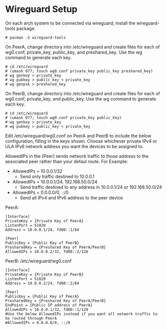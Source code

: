 # Wireguard Setup

On each arch system to be connected via wireguard, install the wireguard-tools package.
```console
# pacman -S wireguard-tools
```

On PeerA, change directory into /etc/wireguard and create files for each of wg0.conf, private_key, public_key, and preshared_key. Use the wg command to generate each key.
```console
# cd /etc/wireguard
# (umask 077; touch wg0.conf private_key public_key preshared_key)
# wg genkey > private_key
# wg pubkey > public_key < private_key
# wg genpsk > preshared_key
```
On PeerB, change directory into /etc/wireguard and create files for each of wg0.conf, private_key, and public_key. Use the wg command to generate each key.
```console
# cd /etc/wireguard
# (umask 077; touch wg0.conf private_key public_key)
# wg genkey > private_key
# wg pubkey > public_key < private_key
```
Edit /etc/wireguard/wg0.conf on PeerA and PeerB to include the below configuration, filling in the keys shown. Choose whichever private IPv4 or ULA IPv6 network address you want the devices to be assigned to.

AllowedIPs in the [Peer] sends network traffic to those address to the associated peer rather than your defaul route. For Example:
- AllowedIPs = 10.0.0.1/32
  - Send only traffic destined to 10.0.0.1
- AllowedIPs = 10.0.0.1/24, 192.168.50.0/24
  - Send traffic destined to any address in 10.0.0.1/24 or 192.168.50.0/24
- AllowedIPs = 0.0.0.0/0, ::/0
  - Send all IPv4 and IPv6 address to the peer device

PeerA:
```text
[Interface]
PrivateKey = {Private Key of PeerA}
ListenPort = 51820
Address = 10.0.0.1/24, fd00::1/64

[Peer]
PublicKey = {Public Key of PeerB}
PresharedKey = {Preshared Key of PeerA/PeerB}
AllowedIPs = 10.0.0.2/32, fd00::2/128
```

PeerB: /etc/wireguard/wg0.conf
```text
[Interface]
PrivateKey = {Private Key of PeerB}
ListenPort = 51820
Address = 10.0.0.2/24, fd00::2/64

[Peer]
PublicKey = {Public Key of PeerA}
PresharedKey = {Preshared Key of PeerA/PeerB}
EndPoint = {Public IP address of PeerA}
AllowedIPs = 10.0.0.1/32, fd00::1/128
#Use the below AllowedIPs instead if you want all network traffic to be routed through PeerA
#AllowedIPs = 0.0.0.0/0, ::/0
```
